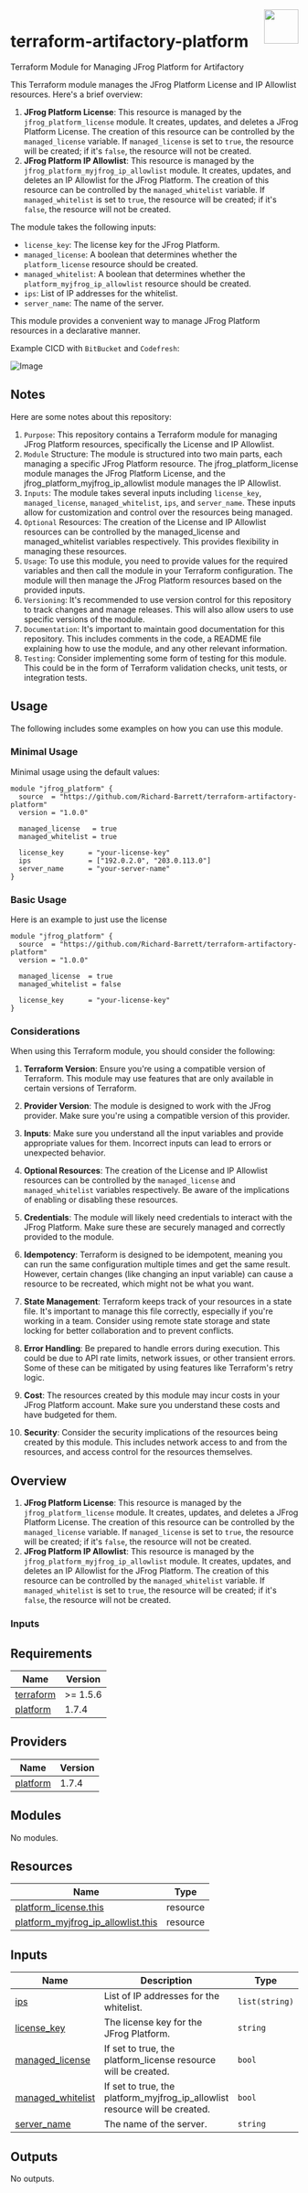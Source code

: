 <img align="right" width="60" height="60" src="images/terraform.png">

# terraform-artifactory-platform
Terraform Module for Managing JFrog Platform for Artifactory

This Terraform module manages the JFrog Platform License and IP Allowlist resources. Here's a brief overview:

1. **JFrog Platform License**: This resource is managed by the `jfrog_platform_license` module. It creates, updates, and deletes a JFrog Platform License. The creation of this resource can be controlled by the `managed_license` variable. If `managed_license` is set to `true`, the resource will be created; if it's `false`, the resource will not be created.
2. **JFrog Platform IP Allowlist**: This resource is managed by the `jfrog_platform_myjfrog_ip_allowlist` module. It creates, updates, and deletes an IP Allowlist for the JFrog Platform. The creation of this resource can be controlled by the `managed_whitelist` variable. If `managed_whitelist` is set to `true`, the resource will be created; if it's `false`, the resource will not be created.

The module takes the following inputs:

- `license_key`: The license key for the JFrog Platform.
- `managed_license`: A boolean that determines whether the `platform_license` resource should be created.
- `managed_whitelist`: A boolean that determines whether the `platform_myjfrog_ip_allowlist` resource should be created.
- `ips`: List of IP addresses for the whitelist.
- `server_name`: The name of the server.

This module provides a convenient way to manage JFrog Platform resources in a declarative manner.

Example CICD with `BitBucket` and `Codefresh`:

![Image](./images/diagram.png)

## Notes

Here are some notes about this repository:

1. `Purpose`: This repository contains a Terraform module for managing JFrog Platform resources, specifically the License and IP Allowlist.
2. `Module` Structure: The module is structured into two main parts, each managing a specific JFrog Platform resource. The jfrog_platform_license module manages the JFrog Platform License, and the jfrog_platform_myjfrog_ip_allowlist module manages the IP Allowlist.
3. `Inputs`: The module takes several inputs including `license_key`, `managed_license`, `managed_whitelist`, `ips`, and `server_name`. These inputs allow for customization and control over the resources being managed.
4. `Optional` Resources: The creation of the License and IP Allowlist resources can be controlled by the managed_license and managed_whitelist variables respectively. This provides flexibility in managing these resources.
5. `Usage`: To use this module, you need to provide values for the required variables and then call the module in your Terraform configuration. The module will then manage the JFrog Platform resources based on the provided inputs.
6. `Versioning`: It's recommended to use version control for this repository to track changes and manage releases. This will also allow users to use specific versions of the module.
7. `Documentation`: It's important to maintain good documentation for this repository. This includes comments in the code, a README file explaining how to use the module, and any other relevant information.
8. `Testing`: Consider implementing some form of testing for this module. This could be in the form of Terraform validation checks, unit tests, or integration tests.

## Usage

The following includes some examples on how you can use this module.

### Minimal Usage

Minimal usage using the default values:

```hcl
module "jfrog_platform" {
  source  = "https://github.com/Richard-Barrett/terraform-artifactory-platform"
  version = "1.0.0"

  managed_license   = true
  managed_whitelist = true

  license_key      = "your-license-key"
  ips              = ["192.0.2.0", "203.0.113.0"]
  server_name      = "your-server-name"
}
```

### Basic Usage

Here is an example to just use the license

```hcl
module "jfrog_platform" {
  source  = "https://github.com/Richard-Barrett/terraform-artifactory-platform"
  version = "1.0.0"

  managed_license  = true
  managed_whitelist = false

  license_key      = "your-license-key"
}
```

### Considerations

When using this Terraform module, you should consider the following:

1. **Terraform Version**: Ensure you're using a compatible version of Terraform. This module may use features that are only available in certain versions of Terraform.

2. **Provider Version**: The module is designed to work with the JFrog provider. Make sure you're using a compatible version of this provider.

3. **Inputs**: Make sure you understand all the input variables and provide appropriate values for them. Incorrect inputs can lead to errors or unexpected behavior.

4. **Optional Resources**: The creation of the License and IP Allowlist resources can be controlled by the `managed_license` and `managed_whitelist` variables respectively. Be aware of the implications of enabling or disabling these resources.

5. **Credentials**: The module will likely need credentials to interact with the JFrog Platform. Make sure these are securely managed and correctly provided to the module.

6. **Idempotency**: Terraform is designed to be idempotent, meaning you can run the same configuration multiple times and get the same result. However, certain changes (like changing an input variable) can cause a resource to be recreated, which might not be what you want.

7. **State Management**: Terraform keeps track of your resources in a state file. It's important to manage this file correctly, especially if you're working in a team. Consider using remote state storage and state locking for better collaboration and to prevent conflicts.

8. **Error Handling**: Be prepared to handle errors during execution. This could be due to API rate limits, network issues, or other transient errors. Some of these can be mitigated by using features like Terraform's retry logic.

9. **Cost**: The resources created by this module may incur costs in your JFrog Platform account. Make sure you understand these costs and have budgeted for them.

10. **Security**: Consider the security implications of the resources being created by this module. This includes network access to and from the resources, and access control for the resources themselves.

## Overview

1. **JFrog Platform License**: This resource is managed by the `jfrog_platform_license` module. It creates, updates, and deletes a JFrog Platform License. The creation of this resource can be controlled by the `managed_license` variable. If `managed_license` is set to `true`, the resource will be created; if it's `false`, the resource will not be created.
2. **JFrog Platform IP Allowlist**: This resource is managed by the `jfrog_platform_myjfrog_ip_allowlist` module. It creates, updates, and deletes an IP Allowlist for the JFrog Platform. The creation of this resource can be controlled by the `managed_whitelist` variable. If `managed_whitelist` is set to `true`, the resource will be created; if it's `false`, the resource will not be created.

### Inputs

<!-- BEGIN_TF_DOCS -->
## Requirements

| Name | Version |
|------|---------|
| <a name="requirement_terraform"></a> [terraform](#requirement\_terraform) | >= 1.5.6 |
| <a name="requirement_platform"></a> [platform](#requirement\_platform) | 1.7.4 |

## Providers

| Name | Version |
|------|---------|
| <a name="provider_platform"></a> [platform](#provider\_platform) | 1.7.4 |

## Modules

No modules.

## Resources

| Name | Type |
|------|------|
| [platform_license.this](https://registry.terraform.io/providers/jfrog/platform/1.7.4/docs/resources/license) | resource |
| [platform_myjfrog_ip_allowlist.this](https://registry.terraform.io/providers/jfrog/platform/1.7.4/docs/resources/myjfrog_ip_allowlist) | resource |

## Inputs

| Name | Description | Type | Default | Required |
|------|-------------|------|---------|:--------:|
| <a name="input_ips"></a> [ips](#input\_ips) | List of IP addresses for the whitelist. | `list(string)` | `[]` | no |
| <a name="input_license_key"></a> [license\_key](#input\_license\_key) | The license key for the JFrog Platform. | `string` | n/a | yes |
| <a name="input_managed_license"></a> [managed\_license](#input\_managed\_license) | If set to true, the platform\_license resource will be created. | `bool` | `false` | no |
| <a name="input_managed_whitelist"></a> [managed\_whitelist](#input\_managed\_whitelist) | If set to true, the platform\_myjfrog\_ip\_allowlist resource will be created. | `bool` | `false` | no |
| <a name="input_server_name"></a> [server\_name](#input\_server\_name) | The name of the server. | `string` | `""` | no |

## Outputs

No outputs.
<!-- END_TF_DOCS -->
